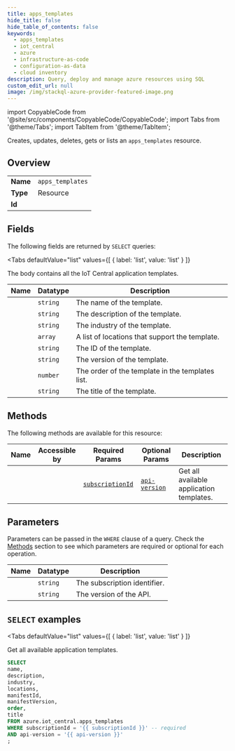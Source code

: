 ```yaml
--- 
title: apps_templates
hide_title: false
hide_table_of_contents: false
keywords:
  - apps_templates
  - iot_central
  - azure
  - infrastructure-as-code
  - configuration-as-data
  - cloud inventory
description: Query, deploy and manage azure resources using SQL
custom_edit_url: null
image: /img/stackql-azure-provider-featured-image.png
---
```


import CopyableCode from '@site/src/components/CopyableCode/CopyableCode';
import Tabs from '@theme/Tabs';
import TabItem from '@theme/TabItem';

Creates, updates, deletes, gets or lists an <code>apps_templates</code> resource.

## Overview
<table><tbody>
<tr><td><b>Name</b></td><td><code>apps_templates</code></td></tr>
<tr><td><b>Type</b></td><td>Resource</td></tr>
<tr><td><b>Id</b></td><td><CopyableCode code="azure.iot_central.apps_templates" /></td></tr>
</tbody></table>

## Fields

The following fields are returned by `SELECT` queries:

<Tabs
    defaultValue="list"
    values={[
        { label: 'list', value: 'list' }
    ]}
>
<TabItem value="list">

The body contains all the IoT Central application templates.

<table>
<thead>
    <tr>
    <th>Name</th>
    <th>Datatype</th>
    <th>Description</th>
    </tr>
</thead>
<tbody>
<tr>
    <td><CopyableCode code="name" /></td>
    <td><code>string</code></td>
    <td>The name of the template.</td>
</tr>
<tr>
    <td><CopyableCode code="description" /></td>
    <td><code>string</code></td>
    <td>The description of the template.</td>
</tr>
<tr>
    <td><CopyableCode code="industry" /></td>
    <td><code>string</code></td>
    <td>The industry of the template.</td>
</tr>
<tr>
    <td><CopyableCode code="locations" /></td>
    <td><code>array</code></td>
    <td>A list of locations that support the template.</td>
</tr>
<tr>
    <td><CopyableCode code="manifestId" /></td>
    <td><code>string</code></td>
    <td>The ID of the template.</td>
</tr>
<tr>
    <td><CopyableCode code="manifestVersion" /></td>
    <td><code>string</code></td>
    <td>The version of the template.</td>
</tr>
<tr>
    <td><CopyableCode code="order" /></td>
    <td><code>number</code></td>
    <td>The order of the template in the templates list.</td>
</tr>
<tr>
    <td><CopyableCode code="title" /></td>
    <td><code>string</code></td>
    <td>The title of the template.</td>
</tr>
</tbody>
</table>
</TabItem>
</Tabs>

## Methods

The following methods are available for this resource:

<table>
<thead>
    <tr>
    <th>Name</th>
    <th>Accessible by</th>
    <th>Required Params</th>
    <th>Optional Params</th>
    <th>Description</th>
    </tr>
</thead>
<tbody>
<tr>
    <td><a href="#list"><CopyableCode code="list" /></a></td>
    <td><CopyableCode code="select" /></td>
    <td><a href="#parameter-subscriptionId"><code>subscriptionId</code></a></td>
    <td><a href="#parameter-api-version"><code>api-version</code></a></td>
    <td>Get all available application templates.</td>
</tr>
</tbody>
</table>

## Parameters

Parameters can be passed in the `WHERE` clause of a query. Check the [Methods](#methods) section to see which parameters are required or optional for each operation.

<table>
<thead>
    <tr>
    <th>Name</th>
    <th>Datatype</th>
    <th>Description</th>
    </tr>
</thead>
<tbody>
<tr id="parameter-subscriptionId">
    <td><CopyableCode code="subscriptionId" /></td>
    <td><code>string</code></td>
    <td>The subscription identifier.</td>
</tr>
<tr id="parameter-api-version">
    <td><CopyableCode code="api-version" /></td>
    <td><code>string</code></td>
    <td>The version of the API.</td>
</tr>
</tbody>
</table>

## `SELECT` examples

<Tabs
    defaultValue="list"
    values={[
        { label: 'list', value: 'list' }
    ]}
>
<TabItem value="list">

Get all available application templates.

```sql
SELECT
name,
description,
industry,
locations,
manifestId,
manifestVersion,
order,
title
FROM azure.iot_central.apps_templates
WHERE subscriptionId = '{{ subscriptionId }}' -- required
AND api-version = '{{ api-version }}'
;
```
</TabItem>
</Tabs>
